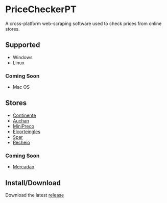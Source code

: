 # PriceCheckerPT

A cross-platform web-scraping software used to check prices from online stores.

## Supported
- Windows
- Linux

### Coming Soon
- Mac OS

## Stores
- [Continente](https://www.continente.pt)
- [Auchan](https://www.auchan.pt)
- [MiniPreco](https://www.lojaonline.minipreco.pt)
- [Elcorteingles](https://www.elcorteingles.pt/supermercado)
- [Spar](https://www.spar.pt)
- [Recheio](https://www.recheio.pt/)

### Coming Soon
- [Mercadao](https://mercadao.pt/store/pingo-doce)

## Install/Download
Download the latest [release](https://github.com/Htrap19/PriceCheckerPT/releases) 
